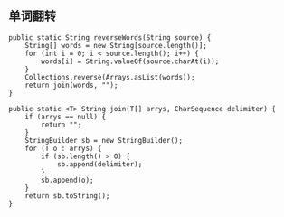 ## 单词翻转

    public static String reverseWords(String source) {
        String[] words = new String[source.length()];
        for (int i = 0; i < source.length(); i++) {
            words[i] = String.valueOf(source.charAt(i));
        }
        Collections.reverse(Arrays.asList(words));
        return join(words, "");
    }

    public static <T> String join(T[] arrys, CharSequence delimiter) {
        if (arrys == null) {
            return "";
        }
        StringBuilder sb = new StringBuilder();
        for (T o : arrys) {
            if (sb.length() > 0) {
                sb.append(delimiter);
            }
            sb.append(o);
        }
        return sb.toString();
    }